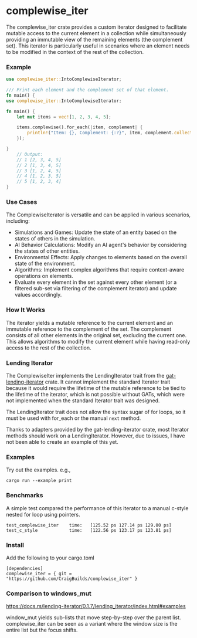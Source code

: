 # complewise_iter
The complewise_iter crate provides a custom iterator designed to facilitate mutable access to the current element in a collection while simultaneously providing an immutable view of the remaining elements (the complement set). This iterator is particularly useful in scenarios where an element needs to be modified in the context of the rest of the collection.

### Example
```rust
use complewise_iter::IntoComplewiseIterator;

/// Print each element and the complement set of that element.
fn main() {
use complewise_iter::IntoComplewiseIterator;

fn main() {
    let mut items = vec![1, 2, 3, 4, 5];

    items.complewise().for_each(|item, complement| {
        println!("Item: {}, Complement: {:?}", item, complement.collect::<Vec<_>>());
    });

}
    // Output:
    // 1 [2, 3, 4, 5]
    // 2 [1, 3, 4, 5]
    // 3 [1, 2, 4, 5]
    // 4 [1, 2, 3, 5]
    // 5 [1, 2, 3, 4]
}
```

### Use Cases
The ComplewiseIterator is versatile and can be applied in various scenarios, including:

 - Simulations and Games: Update the state of an entity based on the states of others in the simulation.
 - AI Behavior Calculations: Modify an AI agent's behavior by considering the states of other entities.
 - Environmental Effects: Apply changes to elements based on the overall state of the environment.
 - Algorithms: Implement complex algorithms that require context-aware operations on elements.
 - Evaluate every element in the set against every other element (or a filtered sub-set via filtering of the complement iterator) and update values accordingly.

### How It Works
The iterator yields a mutable reference to the current element and an immutable reference to the complement of the set. The complement consists of all other elements in the original set, excluding the current one. This allows algorithms to modify the current element while having read-only access to the rest of the collection.

### Lending Iterator
The ComplewiseIter implements the LendingIterator trait from the [gat-lending-iterator](https://github.com/Crazytieguy/gat-lending-iterator/) crate. It cannot implement the standard Iterator trait because it would require the lifetime of the mutable reference to be tied to the lifetime of the iterator, which is not possible without GATs, which were not implemented when the standard Iterator trait was designed.

The LendingIterator trait does not allow the syntax sugar of for loops, so it must be used with for_each or the manual `next` method.

Thanks to adapters provided by the gat-lending-iterator crate, most Iterator methods should work on a LendingIterator. However, due to issues, I have not been able to create an example of this yet.

### Examples
Try out the examples. e.g., 

```
cargo run --example print
```

### Benchmarks

A simple test compared the performance of this iterator to a manual c-style nested for loop using pointers.

```
test_complewise_iter    time:   [125.52 ps 127.14 ps 129.00 ps]
test_c_style            time:   [122.56 ps 123.17 ps 123.81 ps]
```

### Install

Add the following to your cargo.toml
```
[dependencies]
complewise_iter = { git = "https://github.com/CraigBuilds/complewise_iter" }
```

### Comparison to windows_mut

https://docs.rs/lending-iterator/0.1.7/lending_iterator/index.html#examples

window_mut yields sub-lists that move step-by-step over the parent list. complewise_iter can be seen as a variant where the window size is the entire list but the focus shifts.
